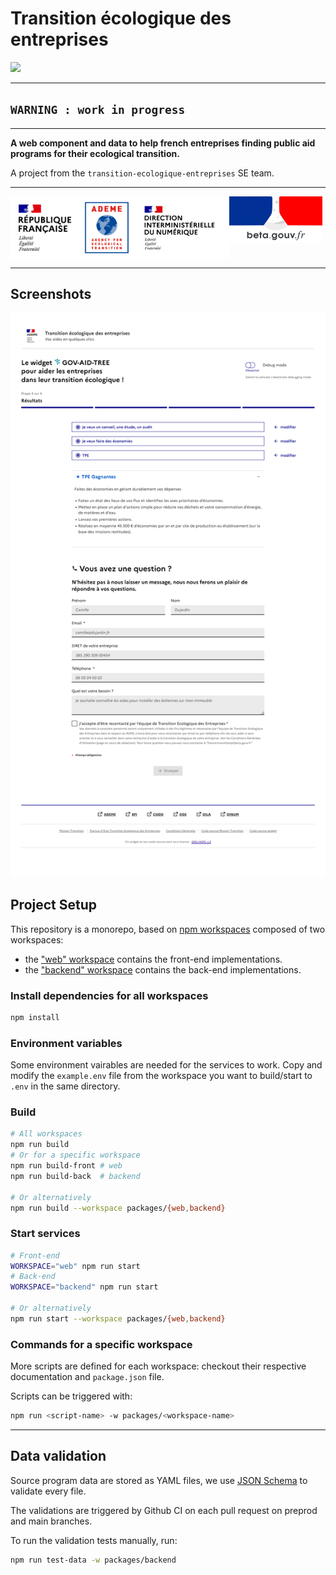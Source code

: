 # Transition écologique des entreprises

![](https://img.shields.io/gitlab/license/45341092)

---

## `WARNING : work in progress`

---

**A web component and data to help french entreprises finding public aid 
programs for their ecological transition.**

A project from the `transition-ecologique-entreprises` SE team.

--- 

<div style="display: flex; flex-direction: row;">
  <img 
src="./packages/web/images/logos/republique_francaise_rvb-1536x1392.webp" 
height="100px">
  <img src="./packages/web/images/logos/logoademe2020_gb_rvb.webp" 
height="100px">
  <img src="./packages/web/images/logos/95886_289860.webp" height="100px">
  <img src="./packages/web/images/logos/logo_twitter_image-2019.jpg" 
height="75px">
</div>

--- 

## Screenshots

![](./packages/web/images/screenshots/screenshot-230602-a.png)


## Project Setup

This repository is a monorepo, based on [npm 
workspaces](https://docs.npmjs.com/cli/v7/using-npm/workspaces/) composed of 
two workspaces:

- the ["web" workspace](./packages/web/README.md) contains the front-end implementations.
- the ["backend" workspace](./packages/backend/README.md) contains the back-end implementations.

### Install dependencies for all workspaces

```sh
npm install
```

### Environment variables 

Some environment vairables are needed for the services to work. Copy and 
modify the `example.env` file from the workspace you want to build/start to 
`.env` in the same directory.

### Build

```sh
# All workspaces
npm run build
# Or for a specific workspace
npm run build-front # web
npm run build-back  # backend

# Or alternatively
npm run build --workspace packages/{web,backend}
```

### Start services

```sh
# Front-end
WORKSPACE="web" npm run start
# Back-end
WORKSPACE="backend" npm run start

# Or alternatively
npm run start --workspace packages/{web,backend}
```


### Commands for a specific workspace

More scripts are defined for each workspace: checkout their respective 
documentation and `package.json` file.

Scripts can be triggered with:

```sh
npm run <script-name> -w packages/<workspace-name>
```

---

## Data validation

Source program data are stored as YAML files, we use [JSON Schema](https://json-schema.org/)
to validate every file.

The validations are triggered by Github CI on each pull request on preprod and 
main branches.

To run the validation tests manually, run:

```sh
npm run test-data -w packages/backend
```
